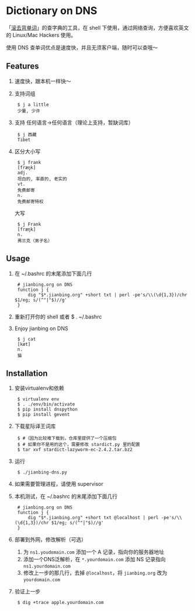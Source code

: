 # Dictionary on DNS

「[滚去背单词](http://jianbing.org)」的查字典的工具，在 shell 下使用，通过网络查询，方便喜欢英文的 Linux/Mac Hackers 使用。

使用 DNS 查单词优点是速度快，并且无须客户端，随时可以查哦～

## Features
1. 速度快，跟本机一样快～
1. 支持词组

        $ j a little
        少量, 少许

1. 支持 任何语言->任何语言（理论上支持，暂缺词库）

        $ j 西藏
        Tibet

1. 区分大小写

        $ j frank
        [fræŋk]
        adj.
        坦白的, 率直的, 老实的
        vt.
        免费邮寄
        n.
        免费邮寄特权

    大写

        $ j Frank
        [fræŋk]
        n.
        弗兰克（男子名）

## Usage

1. 在 ~/.bashrc 的末尾添加下面几行

        # jianbing.org on DNS
        function j {
            dig "$*.jianbing.org" +short txt | perl -pe's/\\(\d{1,3})/chr $1/eg; s/(^"|"$)//g'
        }

2. 重新打开你的 shell 或者 $ . ~/.bashrc

3. Enjoy jianbing on DNS

        $ j cat
        [kæt]
        n.
        猫

## Installation

1. 安装virtualenv和依赖

        $ virtualenv env
        $ . ./env/bin/activate
        $ pip install dnspython
        $ pip install gevent

1. 下载星际译王词库

        $ #（因为比较难下载到，仓库里提供了一个压缩包
        $ # 如果你不是用的这个，需要修改 stardict.py 里的配置
        $ tar xvf stardict-lazyworm-ec-2.4.2.tar.bz2

1. 运行

        $ ./jianbing-dns.py

1. 如果需要管理进程，请使用 supervisor

1. 本机测试，在 ~/.bashrc 的末尾添加下面几行

        # jianbing.org on DNS
        function j {
            dig "$*.jianbing.org" +short txt @localhost | perl -pe's/\\(\d{1,3})/chr $1/eg; s/(^"|"$)//g'
        }


1. 部署到外网，修改解析（可选）

   1. 为 `ns1.youdomain.com` 添加一个 A 记录，指向你的服务器地址
   1. 添加一个DNS泛解析，在 `*.yourdomain.com` 添加 NS 记录指向 `ns1.yourdomain.com`
   1. 修改上一步的那几行，去掉 `@localhost`，将 `jianbing.org` 改为 `yourdomain.com`
   

1. 验证上一步

        $ dig +trace apple.yourdomain.com